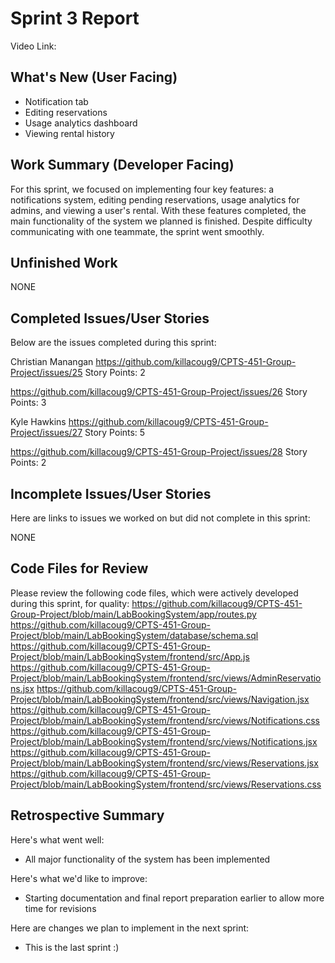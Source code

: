 # Sprint 3 Report
Video Link:

## What's New (User Facing)
* Notification tab
* Editing reservations
* Usage analytics dashboard
* Viewing rental history
  
## Work Summary (Developer Facing)
For this sprint, we focused on implementing four key features: a notifications system, editing pending reservations, usage analytics for admins, and viewing a user's rental. With these features completed, the main functionality of the system we planned is finished. Despite difficulty communicating with one teammate, the sprint went smoothly.  

## Unfinished Work
NONE

## Completed Issues/User Stories
Below are the issues completed during this sprint:

Christian Manangan
https://github.com/killacoug9/CPTS-451-Group-Project/issues/25
Story Points: 2

https://github.com/killacoug9/CPTS-451-Group-Project/issues/26
Story Points: 3

Kyle Hawkins
https://github.com/killacoug9/CPTS-451-Group-Project/issues/27
Story Points: 5

https://github.com/killacoug9/CPTS-451-Group-Project/issues/28
Story Points: 2

## Incomplete Issues/User Stories
Here are links to issues we worked on but did not complete in this sprint:

NONE
  
## Code Files for Review
Please review the following code files, which were actively developed during this
sprint, for quality:
https://github.com/killacoug9/CPTS-451-Group-Project/blob/main/LabBookingSystem/app/routes.py
https://github.com/killacoug9/CPTS-451-Group-Project/blob/main/LabBookingSystem/database/schema.sql
https://github.com/killacoug9/CPTS-451-Group-Project/blob/main/LabBookingSystem/frontend/src/App.js
https://github.com/killacoug9/CPTS-451-Group-Project/blob/main/LabBookingSystem/frontend/src/views/AdminReservations.jsx
https://github.com/killacoug9/CPTS-451-Group-Project/blob/main/LabBookingSystem/frontend/src/views/Navigation.jsx
https://github.com/killacoug9/CPTS-451-Group-Project/blob/main/LabBookingSystem/frontend/src/views/Notifications.css
https://github.com/killacoug9/CPTS-451-Group-Project/blob/main/LabBookingSystem/frontend/src/views/Notifications.jsx
https://github.com/killacoug9/CPTS-451-Group-Project/blob/main/LabBookingSystem/frontend/src/views/Reservations.jsx
https://github.com/killacoug9/CPTS-451-Group-Project/blob/main/LabBookingSystem/frontend/src/views/Reservations.css

## Retrospective Summary
Here's what went well:
* All major functionality of the system has been implemented
  
Here's what we'd like to improve:
* Starting documentation and final report preparation earlier to allow more time for revisions
  
Here are changes we plan to implement in the next sprint:
* This is the last sprint :)
